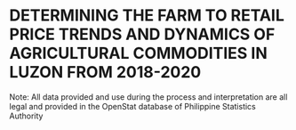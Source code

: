 # DETERMINING THE FARM TO RETAIL PRICE TRENDS AND DYNAMICS OF AGRICULTURAL COMMODITIES IN LUZON FROM 2018-2020
Note: All data provided and use during the process and interpretation are all legal and provided in the OpenStat database of Philippine Statistics Authority
